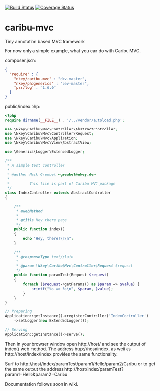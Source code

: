 
[![Build Status](https://travis-ci.org/maikgreubel/caribu-mvc.png)](https://travis-ci.org/maikgreubel/caribu-mvc)
[![Coverage Status](https://coveralls.io/repos/maikgreubel/caribu-mvc/badge.svg)](https://coveralls.io/r/maikgreubel/caribu-mvc)

# caribu-mvc

Tiny annotation based MVC framework

For now only a simple example, what you can do with Caribu MVC.

composer.json:
```json
{
  "require" : {
    "nkey/caribu-mvc" : "dev-master",
    "nkey/phpgenerics" : "dev-master",
    "psr/log" : "1.0.0"
  }
}
```

public/index.php:
```php
<?php
require dirname(__FILE__) . '/../vendor/autoload.php';

use \Nkey\Caribu\Mvc\Controller\AbstractController;
use \Nkey\Caribu\Mvc\Controller\Request;
use \Nkey\Caribu\Mvc\Application;
use \Nkey\Caribu\Mvc\View\AbstractView;

use \Generics\Logger\ExtendedLogger;

/**
 * A simple test controller
 *
 * @author Maik Greubel <greubel@nkey.de>
 *
 *         This file is part of Caribu MVC package
 */
class IndexController extends AbstractController
{

    /**
     * @webMethod
     *
     * @title Hey there page
     */
    public function index()
    {
        echo "Hey, there!\n\n";
    }

    /**
     * @responseType text/plain
     *
     * @param \Nkey\Caribu\Mvc\Controller\Request $request
     */
    public function paramTest(Request $request)
    {
        foreach ($request->getParams() as $param => $value) {
            printf("%s => %s\n", $param, $value);
        }
    }
}

// Preparing
Application::getInstance()->registerController('IndexController')
    ->setLogger(new ExtendedLogger());

// Serving
Application::getInstance()->serve();
```


Then in your browser window open http://host/ and see the output of index() web method.
The address http://host/index, as well as http://host/index/index provides the same functionality.

Surf to http://host/index/paramTest/param1/Hello/param2/Caribu or to get the same output
the address http://host/index/paramTest?param1=Hello&param2=Caribu

Documentation follows soon in wiki.
